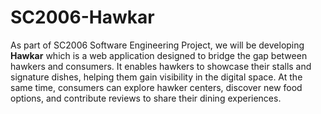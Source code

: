 # SC2006-Hawkar

As part of SC2006 Software Engineering Project, we will be developing **Hawkar** which is a web application designed to bridge the gap between hawkers and consumers. It enables hawkers to showcase their stalls and signature dishes, helping them gain visibility in the digital space. At the same time, consumers can explore hawker centers, discover new food options, and contribute reviews to share their dining experiences.
